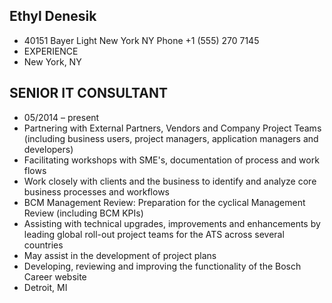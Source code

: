 ## Ethyl Denesik
* 40151 Bayer Light New York NY  Phone +1 (555) 270 7145
* EXPERIENCE
* New York, NY

## SENIOR IT CONSULTANT
* 05/2014 – present
* Partnering with External Partners, Vendors and Company Project Teams (including business users, project managers, application managers and developers)
* Facilitating workshops with SME's, documentation of process and work flows
* Work closely with clients and the business to identify and analyze core business processes and workflows
* BCM Management Review: Preparation for the cyclical Management Review (including BCM KPIs)
* Assisting with technical upgrades, improvements and enhancements by leading global roll-out project teams for the ATS across several countries
* May assist in the development of project plans
* Developing, reviewing and improving the functionality of the Bosch Career website
* Detroit, MI